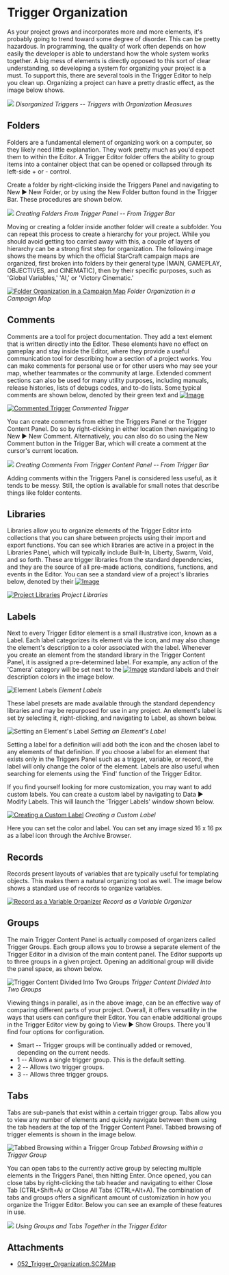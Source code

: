 # Trigger Organization

As your project grows and incorporates more and more elements, it's probably going to trend toward some degree of disorder. This can be pretty hazardous. In programming, the quality of work often depends on how easily the developer is able to understand how the whole system works together. A big mess of elements is directly opposed to this sort of clear understanding, so developing a system for organizing your project is a must. To support this, there are several tools in the Trigger Editor to help you clean up. Organizing a project can have a pretty drastic effect, as the image below shows.

![](./resources/052_Trigger_Organization1.png)
*Disorganized Triggers -- Triggers with Organization Measures*

## Folders

Folders are a fundamental element of organizing work on a computer, so they likely need little explanation. They work pretty much as you'd expect them to within the Editor. A Trigger Editor folder offers the ability to group items into a container object that can be opened or collapsed through its left-side + or - control.

Create a folder by right-clicking inside the Triggers Panel and navigating to New ▶︎ New Folder, or by using the New Folder button found in the Trigger Bar. These procedures are shown below.

![](./resources/052_Trigger_Organization2.png)
*Creating Folders From Trigger Panel -- From Trigger Bar*

Moving or creating a folder inside another folder will create a subfolder. You can repeat this process to create a hierarchy for your project. While you should avoid getting too carried away with this, a couple of layers of hierarchy can be a strong first step for organization. The following image shows the means by which the official StarCraft campaign maps are organized, first broken into folders by their general type (MAIN, GAMEPLAY, OBJECTIVES, and CINEMATIC), then by their specific purposes, such as 'Global Variables,' 'AI,' or 'Victory Cinematic.'

[![Folder Organization in a Campaign Map](./resources/052_Trigger_Organization3.png)](./resources/052_Trigger_Organization3.png)
*Folder Organization in a Campaign Map*

## Comments

Comments are a tool for project documentation. They add a text element that is written directly into the Editor. These elements have no effect on gameplay and stay inside the Editor, where they provide a useful communication tool for describing how a section of a project works. You can make comments for personal use or for other users who may see your map, whether teammates or the community at large. Extended comment sections can also be used for many utility purposes, including manuals, release histories, lists of debugs codes, and to-do lists. Some typical comments are shown below, denoted by their green text and [![Image](./resources/052_Trigger_Organization9.png)](./resources/052_Trigger_Organization9.png)

[![Commented Trigger](./resources/052_Trigger_Organization5.png)](./resources/052_Trigger_Organization5.png)
*Commented Trigger*

You can create comments from either the Triggers Panel or the Trigger Content Panel. Do so by right-clicking in either location then navigating to New ▶︎ New Comment. Alternatively, you can also do so using the New Comment button in the Trigger Bar, which will create a comment at the cursor's current location.

![](./resources/052_Trigger_Organization6.png)
*Creating Comments From Trigger Content Panel -- From Trigger Bar*

Adding comments within the Triggers Panel is considered less useful, as it tends to be messy. Still, the option is available for small notes that describe things like folder contents.

## Libraries

Libraries allow you to organize elements of the Trigger Editor into collections that you can share between projects using their import and export functions. You can see which libraries are active in a project in the Libraries Panel, which will typically include Built-In, Liberty, Swarm, Void, and so forth. These are trigger libraries from the standard dependencies, and they are the source of all pre-made actions, conditions, functions, and events in the Editor. You can see a standard view of a project's libraries below, denoted by their [![Image](./resources/052_Trigger_Organization9.png)](./resources/052_Trigger_Organization9.png)

[![Project Libraries](./resources/052_Trigger_Organization8.png)](./resources/052_Trigger_Organization8.png)
*Project Libraries*

## Labels

Next to every Trigger Editor element is a small illustrative icon, known as a Label. Each label categorizes its element via the icon, and may also change the element's description to a color associated with the label. Whenever you create an element from the standard library in the Trigger Content Panel, it is assigned a pre-determined label. For example, any action of the 'Camera' category will be set next to the [![Image](./resources/052_Trigger_Organization9.png)](./resources/052_Trigger_Organization9.png) standard labels and their description colors in the image below.

![Element Labels](./resources/052_Trigger_Organization10.png)
*Element Labels*

These label presets are made available through the standard dependency libraries and may be repurposed for use in any project. An element's label is set by selecting it, right-clicking, and navigating to Label, as shown below.

![Setting an Element's Label](./resources/052_Trigger_Organization11.png)
*Setting an Element's Label*

Setting a label for a definition will add both the icon and the chosen label to any elements of that definition. If you choose a label for an element that exists only in the Triggers Panel such as a trigger, variable, or record, the label will only change the color of the element. Labels are also useful when searching for elements using the 'Find' function of the Trigger Editor.

If you find yourself looking for more customization, you may want to add custom labels. You can create a custom label by navigating to Data ▶︎ Modify Labels. This will launch the 'Trigger Labels' window shown below.

[![Creating a Custom Label](./resources/052_Trigger_Organization12.png)](./resources/052_Trigger_Organization12.png)
*Creating a Custom Label*

Here you can set the color and label. You can set any image sized 16 x 16 px as a label icon through the Archive Browser.

## Records

Records present layouts of variables that are typically useful for templating objects. This makes them a natural organizing tool as well. The image below shows a standard use of records to organize variables.

[![Record as a Variable Organizer](./resources/052_Trigger_Organization13.png)](./resources/052_Trigger_Organization13.png)
*Record as a Variable Organizer*

## Groups

The main Trigger Content Panel is actually composed of organizers called Trigger Groups. Each group allows you to browse a separate element of the Trigger Editor in a division of the main content panel. The Editor supports up to three groups in a given project. Opening an additional group will divide the panel space, as shown below.

![Trigger Content Divided Into Two Groups](./resources/052_Trigger_Organization14.png)
*Trigger Content Divided Into Two Groups*

Viewing things in parallel, as in the above image, can be an effective way of comparing different parts of your project. Overall, it offers versatility in the ways that users can configure their Editor. You can enable additional groups in the Trigger Editor view by going to View ▶︎ Show Groups. There you'll find four options for configuration.

  - Smart -- Trigger groups will be continually added or removed, depending on the current needs.
  - 1 -- Allows a single trigger group. This is the default setting.
  - 2 -- Allows two trigger groups.
  - 3 -- Allows three trigger groups.

## Tabs

Tabs are sub-panels that exist within a certain trigger group. Tabs allow you to view any number of elements and quickly navigate between them using the tab headers at the top of the Trigger Content Panel. Tabbed browsing of trigger elements is shown in the image below.

![Tabbed Browsing within a Trigger Group](./resources/052_Trigger_Organization15.png)
*Tabbed Browsing within a Trigger Group*

You can open tabs to the currently active group by selecting multiple elements in the Triggers Panel, then hitting Enter. Once opened, you can close tabs by right-clicking the tab header and navigating to either Close Tab (CTRL+Shift+A) or Close All Tabs (CTRL+Alt+A). The combination of tabs and groups offers a significant amount of customization in how you organize the Trigger Editor. Below you can see an example of these features in use.

![](./resources/052_Trigger_Organization16.png)
*Using Groups and Tabs Together in the Trigger Editor*

## Attachments

 * [052_Trigger_Organization.SC2Map](./maps/052_Trigger_Organization.SC2Map)
